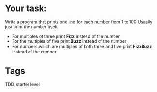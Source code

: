 # Your task:

Write a program that prints one line for each number from 1 to 100
Usually just print the number itself.

- For multiples of three print **Fizz** instead of the number
- For the multiples of five print **Buzz** instead of the number
- For numbers which are multiples of both three and five print **FizzBuzz** instead of the number

# Tags
TDD, starter level